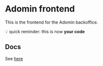 # Adomin frontend

This is the frontend for the Adomin backoffice.

:bulb: quick reminder: this is now **your code**

## Docs

See [here](https://galadrimteam.github.io/adomin/docs/frontend/setup/)
